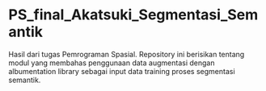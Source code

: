 # PS_final_Akatsuki_Segmentasi_Semantik
Hasil dari tugas Pemrograman Spasial. Repository ini berisikan tentang modul yang membahas penggunaan data augmentasi dengan albumentation library sebagai input data training proses segmentasi semantik.
